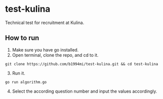 # test-kulina
Technical test for recruitment at Kulina.

## How to run
1. Make sure you have go installed.
2. Open terminal, clone the repo, and cd to it.
```
git clone https://github.com/b1994mi/test-kulina.git && cd test-kulina
```
3. Run it.
```
go run algorithm.go
```
4. Select the according question number and input the values accordingly.